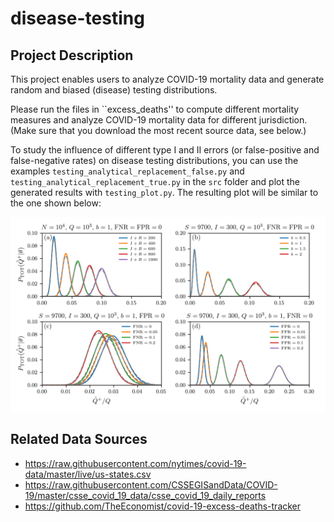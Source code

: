 # disease-testing

## Project Description

This project enables users to analyze COVID-19 mortality data and generate random and biased (disease) testing distributions.

Please run the files in ``excess_deaths'' to compute different mortality measures and analyze COVID-19 mortality data for different jurisdiction. (Make sure that you download the most recent source data, see below.)

To study the influence of different type I and II errors (or false-positive and false-negative rates) on disease testing distributions, you can use the examples ``testing_analytical_replacement_false.py`` and ``testing_analytical_replacement_true.py`` in the ``src`` folder and plot the generated results with ``testing_plot.py``. The resulting plot will be similar to the one shown below:

![Image](testing.png)


## Related Data Sources

* https://raw.githubusercontent.com/nytimes/covid-19-data/master/live/us-states.csv
* https://raw.githubusercontent.com/CSSEGISandData/COVID-19/master/csse_covid_19_data/csse_covid_19_daily_reports
* https://github.com/TheEconomist/covid-19-excess-deaths-tracker
